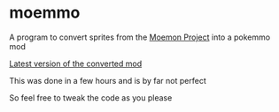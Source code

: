 # moemmo

A program to convert sprites from the [Moemon Project](https://discord.gg/Ds7bjJMumn "Discord") into a pokemmo mod

[Latest version of the converted mod](https://github.com/PrincessCyanMarine/moemmo/releases/latest)


This was done in a few hours and is by far not perfect

So feel free to tweak the code as you please
